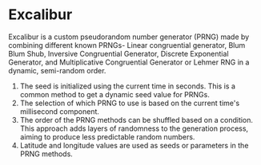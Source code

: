 # Excalibur
Excalibur is a custom pseudorandom number generator (PRNG) made by combining different known PRNGs- Linear congruential generator, Blum Blum Shub, Inversive Congruential Generator, Discrete Exponential Generator, and Multiplicative Congruential Generator or Lehmer RNG in a dynamic, semi-random order. 

1. The seed is initialized using the current time in seconds. This is a common method to get a dynamic seed value for PRNGs.
2. The selection of which PRNG to use is based on the current time's millisecond component. 
3. The order of the PRNG methods can be shuffled based on a condition. This approach adds layers of randomness to the generation process, aiming to produce less predictable random numbers.
4. Latitude and longitude values are used as seeds or parameters in the PRNG methods.

